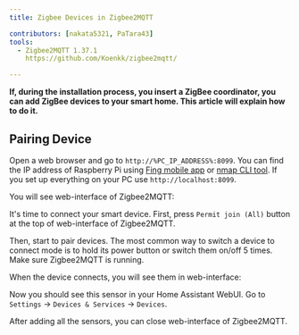 ```yaml
---
title: Zigbee Devices in Zigbee2MQTT

contributors: [nakata5321, PaTara43]
tools:
  - Zigbee2MQTT 1.37.1
    https://github.com/Koenkk/zigbee2mqtt/

---
```


**If, during the installation process, you insert a ZigBee coordinator, you can add ZigBee devices to your smart home. 
This article will explain how to do it.**

<robo-wiki-picture src="home-assistant/zigbee2mqtt.png" />

## Pairing Device

Open a web browser and go to `http://%PC_IP_ADDRESS%:8099`. You can find the IP address of Raspberry Pi 
using [Fing mobile app](https://www.fing.com/products) or [nmap CLI tool](https://vitux.com/find-devices-connected-to-your-network-with-nmap/). If you set up everything on your PC use `http://localhost:8099`.

You will see web-interface of Zigbee2MQTT:

<robo-wiki-picture src="home-assistant/z2m-webinterface.jpg" />




It's time to connect your smart device. 
First, press `Permit join (All)` button at the top of web-interface of Zigbee2MQTT. 

Then, start to pair devices. The most common way to switch a device to connect mode is to hold its power button or switch them on/off 5 times. Make sure Zigbee2MQTT is running.

<robo-wiki-picture src="home-assistant/switch-device.gif" />

When the device connects, you will see them in web-interface:

<robo-wiki-picture src="home-assistant/device_connected.jpg" />

Now you should see this sensor in your Home Assistant WebUI. Go to `Settings` -> `Devices & Services` -> `Devices`.

After adding all the sensors, you can close web-interface of Zigbee2MQTT.

